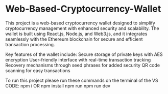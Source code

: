# Web-Based-Cryptocurrency-Wallet
This project is a web-based cryptocurrency wallet designed to simplify cryptocurrency management with enhanced security and scalability. The wallet is built using React.js, Node.js, and Web3.js, and it integrates seamlessly with the Ethereum blockchain for secure and efficient transaction processing.

Key features of the wallet include:
Secure storage of private keys with AES encryption
User-friendly interface with real-time transaction tracking
Recovery mechanisms through seed phrases for added security
QR code scanning for easy transactions

To run this project please run these commands on the terminal of the VS CODE:
npm i OR npm install
npm run
npm run dev
